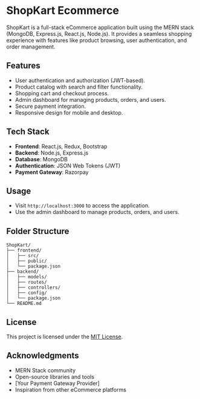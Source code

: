 # ShopKart Ecommerce

ShopKart is a full-stack eCommerce application built using the MERN stack (MongoDB, Express.js, React.js, Node.js). It provides a seamless shopping experience with features like product browsing, user authentication, and order management.

## Features

- User authentication and authorization (JWT-based).
- Product catalog with search and filter functionality.
- Shopping cart and checkout process.
- Admin dashboard for managing products, orders, and users.
- Secure payment integration.
- Responsive design for mobile and desktop.

## Tech Stack

- **Frontend**: React.js, Redux, Bootstrap
- **Backend**: Node.js, Express.js
- **Database**: MongoDB
- **Authentication**: JSON Web Tokens (JWT)
- **Payment Gateway**: Razorpay


## Usage

- Visit `http://localhost:3000` to access the application.
- Use the admin dashboard to manage products, orders, and users.

## Folder Structure

```
ShopKart/
├── frontend/
│   ├── src/
│   ├── public/
│   └── package.json
├── backend/
│   ├── models/
│   ├── routes/
│   ├── controllers/
│   ├── config/
│   └── package.json
└── README.md
```

## License

This project is licensed under the [MIT License](LICENSE).

## Acknowledgments

- MERN Stack community
- Open-source libraries and tools
- [Your Payment Gateway Provider]
- Inspiration from other eCommerce platforms
